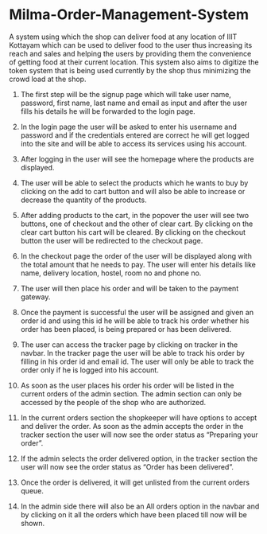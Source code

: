 # Milma-Order-Management-System
A system using which the shop can deliver food at any location of IIIT Kottayam which can be used to deliver food to the user thus increasing its reach and sales and helping the users by providing them the convenience of getting food at their current location. This system also aims to digitize the token system that is being used currently by the shop thus minimizing the crowd load at the shop.
1. The  first step will be the signup page which will take user name, password, first name, last name and email as input and after the user fills his details he will be forwarded to the login page.

2. In the login page the user will be asked to enter his username and password and if the credentials entered are correct he will get logged into the site and will be able to access its services using his account.

3. After logging in the user will see the homepage where the products are displayed.

4. The user will be able to select the products which he wants to buy by clicking on the add to cart button and will also be able to increase or decrease the quantity of the products.

5. After adding products to the cart, in the popover the user will see two buttons, one of checkout and the other of clear cart. By clicking on the clear cart button his cart will be cleared. By clicking on the checkout button the user will be redirected to the checkout page.

6. In the checkout page the order of the user will be displayed along with the total amount that he needs to pay. The user will enter his details like name, delivery location, hostel, room no and phone no.

8. The user will then place his order and will be taken to the payment gateway.

9. Once the payment is successful the user will be assigned and given an order id and using this id he will be able to track his order whether his order has been placed, is being prepared or has been delivered.

11. The user can access the tracker page by clicking on tracker in the navbar. In the tracker page the user will be able to track his order by filling in his order id and email id. The user will only be able to track the order only if he is logged into his account.

13. As soon as the user places his order his order will be listed in the current orders of the admin section. The admin section can only be accessed by the people of the shop who are authorized.

14. In the current orders section the shopkeeper will have options to accept and deliver the order. As soon as the admin accepts the order in the tracker section the user will now see the order status as “Preparing your order”.

15. If the admin selects the order delivered option, in the tracker section the user will now see the order status as “Order has been delivered”.

16. Once the order is delivered, it will get unlisted from the current orders queue.

17. In the admin side there will also be an All orders option in the navbar and by clicking on it all the orders which have been placed till now will be shown.
